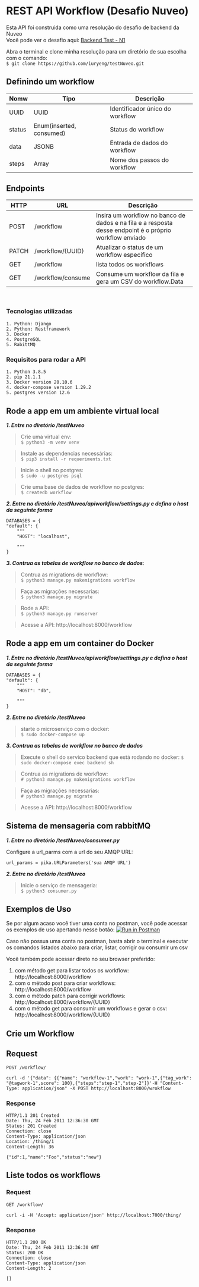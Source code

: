 #  REST API Workflow (Desafio Nuveo)

Esta API foi construida como uma resolução do desafio de backend da Nuveo <br />
Você pode ver o desafio aqui: [Backend Test - N1](https://github.com/iuryeng/testNuveo/blob/main/Desafio%20N1%20-%20Integra%C3%A7%C3%A3o.pdf)<br />

Abra o terminal e clone minha resolução para um diretório de sua escolha com o comando: <br /> 
`$ git clone https://github.com/iuryeng/testNuveo.git`


                  
## Definindo um workflow

|Nomw|Tipo|Descrição|
|-|-|-|
|UUID|UUID|Identificador único do workflow|
|status|Enum(inserted, consumed)|Status do workflow|
|data|JSONB|Entrada de dados do workflow|
|steps|Array|Nome dos passos do workflow|

## Endpoints

|HTTP|URL|Descrição|
|-|-|-|
|POST|/workflow|Insira um workflow no banco de dados e na fila e a resposta desse endpoint é o próprio workflow enviado|
|PATCH|/workflow/{UUID}|Atualizar o status de um workflow específico|
|GET|/workflow|lista todos os workflows|
|GET|/workflow/consume|Consume um workflow da fila e gera um CSV do workflow.Data|

<br />

###  Tecnologias utilizadas
    1. Python: Django
    2. Python: Restframework
    3. Docker
    4. PostgreSQL
    5. RabittMQ



### Requisitos para rodar a API
    
    1. Python 3.8.5
    2. pip 21.1.1 
    3. Docker version 20.10.6
    4. docker-compose version 1.29.2
    5. postgres version 12.6
    



## Rode a app em um ambiente virtual local
 
___1. Entre no diretório /testNuveo___
  
>Crie uma virtual env: <br />`$ python3 -m venv venv`
        
>Instale as dependencias necessárias:<br /> `$ pip3 install -r requeriments.txt`

>Inicie o shell no postgres:<br /> `$ sudo -u postgres psql`
        
>Crie uma base de dados de workflow no postgres:<br />`$ createdb workflow`    


    
___2. Entre no diretório /testNuveo/apiworkflow/settings.py e defina o host da seguinte forma___ <br /> 
    
    DATABASES = {
    "default": {
        """
        "HOST": "localhost",
        
        """
    }
     
___3. Contrua as tabelas de workflow no banco de dados___:

>Contrua as migrations de workflow:<br /> 
`$ python3 manage.py makemigrations workflow`

>Faça as migrações necessarias: <br /> 
`$ python3 manage.py migrate`
    
>Rode a API:<br /> 
`$ python3 manage.py runserver`
    
>Acesse a API: http://localhost:8000/workflow      
                 
## Rode a app em um container do Docker

    
___1. Entre no diretório /testNuveo/apiworkflow/settings.py e defina o host da seguinte forma___ <br /> 
    
    DATABASES = {
    "default": {
        """
        "HOST": "db",
        
        """
    }
    
___2. Entre no diretório /testNuveo___

>starte o microserviço com o docker: <br /> 
 `$ sudo docker-compose up`


___3. Contrua as tabelas de workflow no banco de dados___

>Execute o shell do servico backend que está rodando no docker:
`$ sudo docker-compose exec backend sh`

>Contrua as migrations de workflow:<br /> 
`# python3 manage.py makemigrations workflow`

>Faça as migrações necessarias: <br /> 
`# python3 manage.py migrate`
    
>Acesse a API: http://localhost:8000/workflow

## Sistema de mensageria com rabbitMQ

___1. Entre no diretório /testNuveo/consumer.py___

Configure a url_parms com a url do seu AMQP URL: <br /> 
    
    url_params = pika.URLParameters('sua AMQP URL')

___2. Entre no diretório /testNuveo___

>Inicie o serviço de mensageria:<br />
`$ python3 consumer.py`

   
## Exemplos de Uso
Se por algum acaso você tiver uma conta no postman, você pode acessar os exemplos de uso apertando nesse botão: [![Run in Postman](https://run.pstmn.io/button.svg)](https://app.getpostman.com/run-collection/c7ffe1cd92832b3b40e1)

Caso não possua uma conta no postman, basta abrir o terminal e executar os comandos listados abaixo para criar, listar, corrigir ou consumir um csv

Você também pode acessar direto no seu browser preferido: <br />
1. com método get para listar todos os workflow: http://localhost:8000/workflow <br />
2. com o método post para criar workflows: http://localhost:8000/workflow <br />
3. com o método patch para corrigir workflows: http://localhost:8000/workflow/{UUID} <br />
4. com o método get para consumir um workflows e gerar o csv: http://localhost:8000/workflow/{UUID} <br />


## Crie um Workflow

## Request

`POST /workflow/`

    curl -d '{"data": {{"name": "workflow-1","work": "work-1",{"tag_work": "@tagwork-1",score": 100},{"steps":"step-1","step-2"]}'-H "Content-Type: application/json" -X POST http://localhost:8000/wrokflow

### Response

    HTTP/1.1 201 Created
    Date: Thu, 24 Feb 2011 12:36:30 GMT
    Status: 201 Created
    Connection: close
    Content-Type: application/json
    Location: /thing/1
    Content-Length: 36

    {"id":1,"name":"Foo","status":"new"}

## Liste todos os workflows

### Request

`GET /workflow/`

    curl -i -H 'Accept: application/json' http://localhost:7000/thing/

### Response

    HTTP/1.1 200 OK
    Date: Thu, 24 Feb 2011 12:36:30 GMT
    Status: 200 OK
    Connection: close
    Content-Type: application/json
    Content-Length: 2

    []

